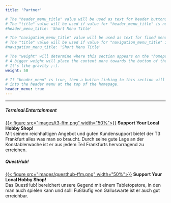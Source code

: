 ```yaml
---
title: 'Partner'

# The "header_menu_title" value will be used as text for header buttons.
# The "title" value will be used if value for "header_menu_title" is not provided.
#header_menu_title: 'Short Menu Title'

# The "navigation_menu_title" value will be used as text for fixed menu items.
# The "title" value will be used if value for "navigation_menu_title" is not provided.
#navigation_menu_title: 'Short Menu Title'

# The "weight" will determine where this section appears on the "homepage".
# A bigger weight will place the content more towards the bottom of the page.
# It's like gravity ;-).
weight: 50

# If "header_menu" is true, then a button linking to this section will be placed
# into the header menu at the top of the homepage.
header_menu: true
---
```

-----

##### Terminal Entertainment

[{{< figure src="images/t3-ffm.png" width="50%">}}](https://t3ffm.com/ "Auf zur Webseite von Terminal Entertainment")
**Support Your Local Hobby Shop!**  
Mit seinem reichhaltigen Angebot und guten Kundensupport bietet der T3 Frankfurt alles was man so braucht. Durch seine gute Lage an der Konstablerwache ist er aus jedem Teil Frankfurts hervorragend zu erreichen.

##### QuestHub!

[{{< figure src="images/questhub-ffm.png" width="50%">}}](https://questhub-frankfurt.myshopify.com/ "Auf zur Webseite vom QuestHub!")
**Support Your Local Hobby Shop!**  
Das QuestHub! bereichert unsere Gegend mit einem Tabletopstore, in den man auch spielen kann und soll! Fußläufig von Galluswarte ist er auch gut erreichbar.
